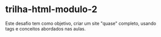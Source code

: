 # trilha-html-modulo-2
Este desafio tem como objetivo, criar um site "quase" completo, usando tags e conceitos abordados nas aulas.
